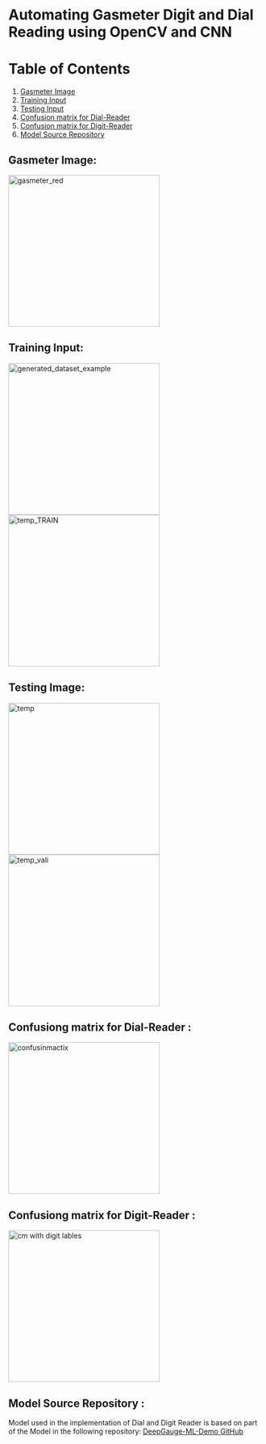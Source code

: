 # Automating Gasmeter Digit and Dial Reading using OpenCV and CNN


# Table of Contents

1. [Gasmeter Image](#gasmeter-image)
2. [Training Input](#training-input)
3. [Testing Input](#testing-input)
4. [Confusion matrix for Dial-Reader](#confusion-matrix-for-dial-reader)
5. [Confusion matrix for Digit-Reader](#confusion-matrix-for-digit-reader)
6. [Model Source Repository](#model-based-on-deepgauge-ml-demo-github)

## Gasmeter Image:

<img src="https://github.com/user-attachments/assets/076b27ff-a851-4bc2-a034-89f20a3550a7" alt="gasmeter_red" width="300" />

## Training Input:

<img src="https://github.com/user-attachments/assets/4358cdd1-fa8d-47c0-ae86-c043b944212f" alt="generated_dataset_example" width="300" />
<img src="https://github.com/user-attachments/assets/42bce19a-ad26-42b0-9777-2a3df5064731" alt="temp_TRAIN" width="300" />

## Testing Image:

<img src="https://github.com/user-attachments/assets/1d2721a7-cc2c-4214-bf16-213a9691618b" alt="temp" width="300" />
<img src="https://github.com/user-attachments/assets/c0533a46-27d3-49ad-b793-bdf152030422" alt="temp_vali" width="300" />

## Confusiong matrix for Dial-Reader : 

<img src="https://github.com/user-attachments/assets/bdf81473-adea-4b8b-9729-46b25b32482a" alt="confusinmactix" width="300" />

## Confusiong matrix for Digit-Reader :

<img src="https://github.com/user-attachments/assets/ef3a55a5-1066-48e3-ba2d-dfd5b471cdfa" alt="cm with digit lables" width="300" />


## Model Source Repository : 

Model used in the implementation of Dial and Digit Reader is based on part of the Model in the following repository: [DeepGauge-ML-Demo GitHub](https://github.com/louelidrissi/DeepGauge-ML-Demo)
